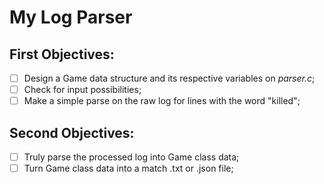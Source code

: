 # My Log Parser

## First Objectives: 

- [ ] Design a Game data structure and its respective variables on _parser.c_;
- [ ] Check for input possibilities;
- [ ] Make a simple parse on the raw log for lines with the word "killed";

## Second Objectives:

- [ ] Truly parse the processed log into Game class data;
- [ ] Turn Game class data into a match .txt or .json file;
